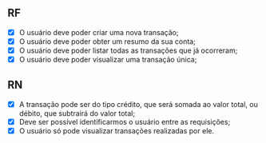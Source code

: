 ## RF

- [x] O usuário deve poder criar uma nova transação;
- [x] O usuário deve poder obter um resumo da sua conta;
- [x] O usuário deve poder listar todas as transações que já ocorreram;
- [x] O usuário deve poder visualizar uma transação única;

## RN

- [x] A transação pode ser do tipo crédito, que será somada ao valor total, ou débito, que subtrairá do valor total;
- [x] Deve ser possível identificarmos o usuário entre as requisições;
- [x] O usuário só pode visualizar transações realizadas por ele.
